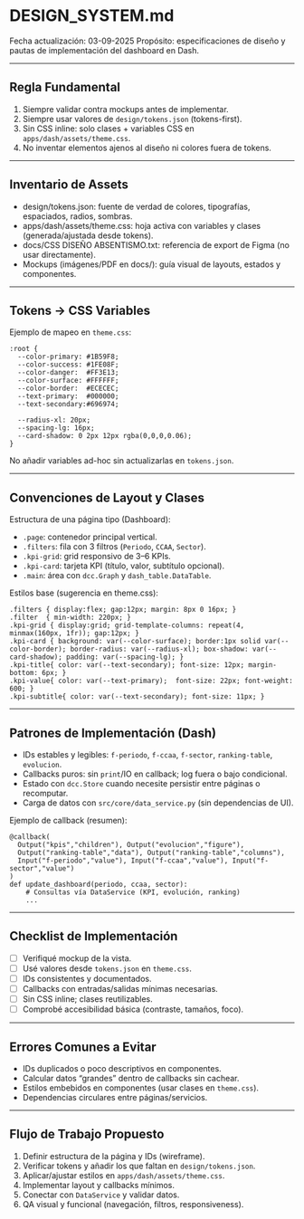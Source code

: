 # DESIGN_SYSTEM.md

Fecha actualización: 03-09-2025
Propósito: especificaciones de diseño y pautas de implementación del dashboard en Dash.

---

## Regla Fundamental
1) Siempre validar contra mockups antes de implementar.
2) Siempre usar valores de `design/tokens.json` (tokens-first).
3) Sin CSS inline: solo clases + variables CSS en `apps/dash/assets/theme.css`.
4) No inventar elementos ajenos al diseño ni colores fuera de tokens.

---

## Inventario de Assets
- design/tokens.json: fuente de verdad de colores, tipografías, espaciados, radios, sombras.
- apps/dash/assets/theme.css: hoja activa con variables y clases (generada/ajustada desde tokens).
- docs/CSS DISEÑO ABSENTISMO.txt: referencia de export de Figma (no usar directamente).
- Mockups (imágenes/PDF en docs/): guía visual de layouts, estados y componentes.

---

## Tokens → CSS Variables
Ejemplo de mapeo en `theme.css`:
```
:root {
  --color-primary: #1B59F8;
  --color-success: #1FE08F;
  --color-danger:  #FF3E13;
  --color-surface: #FFFFFF;
  --color-border:  #ECECEC;
  --text-primary:  #000000;
  --text-secondary:#696974;

  --radius-xl: 20px;
  --spacing-lg: 16px;
  --card-shadow: 0 2px 12px rgba(0,0,0,0.06);
}
```

No añadir variables ad-hoc sin actualizarlas en `tokens.json`.

---

## Convenciones de Layout y Clases
Estructura de una página tipo (Dashboard):
- `.page`: contenedor principal vertical.
- `.filters`: fila con 3 filtros (`Periodo`, `CCAA`, `Sector`).
- `.kpi-grid`: grid responsivo de 3–6 KPIs.
- `.kpi-card`: tarjeta KPI (título, valor, subtítulo opcional).
- `.main`: área con `dcc.Graph` y `dash_table.DataTable`.

Estilos base (sugerencia en theme.css):
```
.filters { display:flex; gap:12px; margin: 8px 0 16px; }
.filter  { min-width: 220px; }
.kpi-grid { display:grid; grid-template-columns: repeat(4, minmax(160px, 1fr)); gap:12px; }
.kpi-card { background: var(--color-surface); border:1px solid var(--color-border); border-radius: var(--radius-xl); box-shadow: var(--card-shadow); padding: var(--spacing-lg); }
.kpi-title{ color: var(--text-secondary); font-size: 12px; margin-bottom: 6px; }
.kpi-value{ color: var(--text-primary);  font-size: 22px; font-weight: 600; }
.kpi-subtitle{ color: var(--text-secondary); font-size: 11px; }
```

---

## Patrones de Implementación (Dash)
- IDs estables y legibles: `f-periodo`, `f-ccaa`, `f-sector`, `ranking-table`, `evolucion`.
- Callbacks puros: sin `print`/IO en callback; log fuera o bajo condicional.
- Estado con `dcc.Store` cuando necesite persistir entre páginas o recomputar.
- Carga de datos con `src/core/data_service.py` (sin dependencias de UI).

Ejemplo de callback (resumen):
```
@callback(
  Output("kpis","children"), Output("evolucion","figure"),
  Output("ranking-table","data"), Output("ranking-table","columns"),
  Input("f-periodo","value"), Input("f-ccaa","value"), Input("f-sector","value")
)
def update_dashboard(periodo, ccaa, sector):
    # Consultas vía DataService (KPI, evolución, ranking)
    ...
```

---

## Checklist de Implementación
- [ ] Verifiqué mockup de la vista.
- [ ] Usé valores desde `tokens.json` en `theme.css`.
- [ ] IDs consistentes y documentados.
- [ ] Callbacks con entradas/salidas mínimas necesarias.
- [ ] Sin CSS inline; clases reutilizables.
- [ ] Comprobé accesibilidad básica (contraste, tamaños, foco).

---

## Errores Comunes a Evitar
- IDs duplicados o poco descriptivos en componentes.
- Calcular datos “grandes” dentro de callbacks sin cachear.
- Estilos embebidos en componentes (usar clases en `theme.css`).
- Dependencias circulares entre páginas/servicios.

---

## Flujo de Trabajo Propuesto
1) Definir estructura de la página y IDs (wireframe).
2) Verificar tokens y añadir los que faltan en `design/tokens.json`.
3) Aplicar/ajustar estilos en `apps/dash/assets/theme.css`.
4) Implementar layout y callbacks mínimos.
5) Conectar con `DataService` y validar datos.
6) QA visual y funcional (navegación, filtros, responsiveness).

